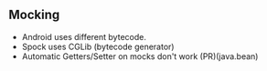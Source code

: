 ## Mocking

- Android uses different bytecode.
- Spock uses CGLib (bytecode generator)
- Automatic Getters/Setter on mocks don't work (PR)(java.bean)
